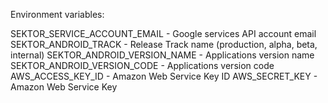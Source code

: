 Environment variables:

SEKTOR_SERVICE_ACCOUNT_EMAIL - Google services API account email
SEKTOR_ANDROID_TRACK - Release Track name (production, alpha, beta, internal)
SEKTOR_ANDROID_VERSION_NAME - Applications version name
SEKTOR_ANDROID_VERSION_CODE - Applications version code
AWS_ACCESS_KEY_ID - Amazon Web Service Key ID
AWS_SECRET_KEY - Amazon Web Service Key